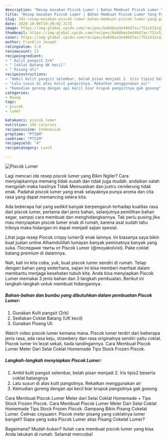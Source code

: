 ```yaml
---
description: "Resep masakan Piscok Lumer | Bahan Membuat Piscok Lumer Yang Paling Enak"
title: "Resep masakan Piscok Lumer | Bahan Membuat Piscok Lumer Yang Paling Enak"
slug: 341-resep-masakan-piscok-lumer-bahan-membuat-piscok-lumer-yang-paling-enak
date: 2020-10-06T19:39:03.317Z
image: https://img-global.cpcdn.com/recipes/6a8d6ea3e446d7ac/751x532cq70/piscok-lumer-foto-resep-utama.jpg
thumbnail: https://img-global.cpcdn.com/recipes/6a8d6ea3e446d7ac/751x532cq70/piscok-lumer-foto-resep-utama.jpg
cover: https://img-global.cpcdn.com/recipes/6a8d6ea3e446d7ac/751x532cq70/piscok-lumer-foto-resep-utama.jpg
author: Franklin Joseph
ratingvalue: 3.8
reviewcount: 13
recipeingredient:
- " Kulit pangsit 2rb"
- " Coklat Batang UK kecil"
- " Pisang Uli"
recipeinstructions:
- "Ambil kulit pangsit selembar, belah pisan menjadi 2. Iris tipis2 beserta coklat batangnya"
- "Lalu susun di atas kulit pangsitnya. Rekatkan menggunakan air"
- "Kemudian goreng dengan api kecil biar krupuk pangsitnya gak gosong"
categories:
- Resep
tags:
- piscok
- lumer

katakunci: piscok lumer 
nutrition: 193 calories
recipecuisine: Indonesian
preptime: "PT16M"
cooktime: "PT31M"
recipeyield: "4"
recipecategory: Lunch

---
```



![Piscok Lumer](https://img-global.cpcdn.com/recipes/6a8d6ea3e446d7ac/751x532cq70/piscok-lumer-foto-resep-utama.jpg)

Lagi mencari ide resep piscok lumer yang Bikin Ngiler? Cara menyiapkannya memang tidak susah dan tidak juga mudah. andaikan salah mengolah maka hasilnya Tidak Memuaskan dan justru cenderung tidak enak. Padahal piscok lumer yang enak selayaknya punya aroma dan cita rasa yang dapat memancing selera kita.

Ada beberapa hal yang sedikit banyak berpengaruh terhadap kualitas rasa dari piscok lumer, pertama dari jenis bahan, selanjutnya pemilihan bahan segar, sampai cara membuat dan menghidangkannya. Tak perlu pusing jika mau menyiapkan piscok lumer enak di rumah, karena asal sudah tahu triknya maka hidangan ini dapat menjadi sajian spesial.

Lihat juga resep Piscok crispy lumer😘 enak lainnya. Ini biasanya saya bikin buat jualan online Alhamdulillah lumayan banyak peminatnya banyak yang suka. Последние твиты от Piscok Lumer (@moyakolvist). Pake coklat batang premium di dalamnya.


Nah, kali ini kita coba, yuk, buat piscok lumer sendiri di rumah. Tetap dengan bahan yang sederhana, sajian ini bisa memberi manfaat dalam membantu menjaga kesehatan tubuh kita. Anda bisa menyiapkan Piscok Lumer memakai 3 jenis bahan dan 3 langkah pembuatan. Berikut ini langkah-langkah untuk membuat hidangannya.

<!--inarticleads1-->

##### Bahan-bahan dan bumbu yang dibutuhkan dalam pembuatan Piscok Lumer:

1. Gunakan  Kulit pangsit (2rb)
1. Sediakan  Coklat Batang (UK kecil)
1. Gunakan  Pisang Uli


Watch video piscok lumer kemana mana. Piscok lumer terdiri dari beberapa jenis rasa, ada rasa keju, strawbery dan rasa originalnya sendiri yaitu coklat. Piscok lumer ini lezat sekali, tiada tandingannya. Cara Membuat Piscok Lumer Meler Dari Selai Coklat Homemade Tips Stock Frozen Piscok. 

<!--inarticleads2-->

##### Langkah-langkah menyiapkan Piscok Lumer:

1. Ambil kulit pangsit selembar, belah pisan menjadi 2. Iris tipis2 beserta coklat batangnya
1. Lalu susun di atas kulit pangsitnya. Rekatkan menggunakan air
1. Kemudian goreng dengan api kecil biar krupuk pangsitnya gak gosong


Cara Membuat Piscok Lumer Meler dari Selai Coklat Homemade + Tips Stock Frozen Piscok. Cara Membuat Piscok Lumer Meler Dari Selai Coklat Homemade Tips Stock Frozen Piscok. Gampang Bikin Pisang Cokelat Lumer. Сейчас слушают. Piscok meler pisang yang coklatnya lumer banget!! Siapa yang suka Piscok Lumer alias Pisang Cokelat Lumer? 

Bagaimana? Mudah bukan? Itulah cara membuat piscok lumer yang bisa Anda lakukan di rumah. Selamat mencoba!
